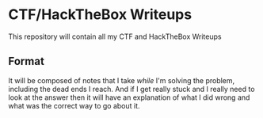 # CTF/HackTheBox Writeups
This repository will contain all my CTF and HackTheBox Writeups
## Format
It will be composed of notes that I take *while* I'm solving the problem, including the dead ends I reach. 
And if I get really stuck and I really need to look at the answer then it will have an explanation of what 
I did wrong and what was the correct way to go about it.
